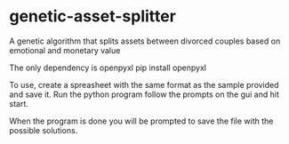 # genetic-asset-splitter
A genetic algorithm that splits assets between divorced couples based on emotional and monetary value

The only dependency is openpyxl
pip install openpyxl

To use, create a spreasheet with the same format as the sample provided and save it.
Run the python program follow the prompts on the gui and hit start.

When the program is done you will be prompted to save the file with the possible solutions.
